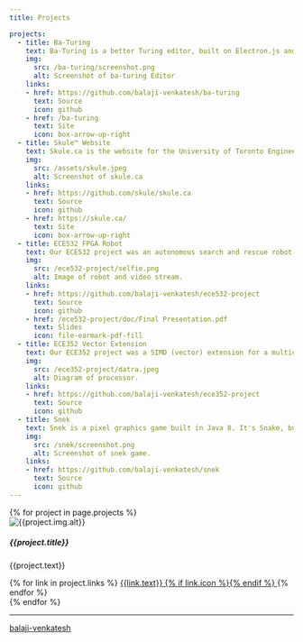 ```yaml
---
title: Projects

projects:
  - title: Ba-Turing
    text: Ba-Turing is a better Turing editor, built on Electron.js and node.js.
    img:
      src: /ba-turing/screenshot.png
      alt: Screenshot of ba-turing Editor
    links:
    - href: https://github.com/balaji-venkatesh/ba-turing
      text: Source
      icon: github
    - href: /ba-turing
      text: Site
      icon: box-arrow-up-right
  - title: Skule™ Website
    text: Skule.ca is the website for the University of Toronto Engineering Society and the engineering student body, Skule™.
    img:
      src: /assets/skule.jpeg
      alt: Screenshot of skule.ca
    links:
    - href: https://github.com/skule/skule.ca
      text: Source
      icon: github
    - href: https://skule.ca/
      text: Site
      icon: box-arrow-up-right
  - title: ECE532 FPGA Robot
    text: Our ECE532 project was an autonomous search and rescue robot using FPGA-based audio localization.
    img:
      src: /ece532-project/selfie.png
      alt: Image of robot and video stream.
    links:
    - href: https://github.com/balaji-venkatesh/ece532-project
      text: Source
      icon: github
    - href: /ece532-project/doc/Final Presentation.pdf
      text: Slides
      icon: file-earmark-pdf-fill
  - title: ECE352 Vector Extension
    text: Our ECE352 project was a SIMD (vector) extension for a multicycle processor.
    img:
      src: /ece352-project/datra.jpeg
      alt: Diagram of processor.
    links:
    - href: https://github.com/balaji-venkatesh/ece352-project
      text: Source
      icon: github
  - title: Snek
    text: Snek is a pixel graphics game built in Java 8. It's Snake, but with 2 Snakes! Includes an underlying from-scratch game engine with sprites, fonts, timers, and customizable keyboard controls.
    img:
      src: /snek/screenshot.png
      alt: Screenshot of snek game.
    links:
    - href: https://github.com/balaji-venkatesh/snek
      text: Source
      icon: github
---
```


<div class="row row-cols-1 row-cols-sm-1 row-cols-md-2 row-cols-lg-3 row-cols-xl-4 g-4">
  {% for project in page.projects %}
  <div class="col">
    <div class="card">
      <img src="{{project.img.src}}" class="placeholder card-img-top" alt="{{project.img.alt}}">
      <div class="card-body">
        <h5 class="card-title">{{project.title}}</h5>
        <p class="card-text">{{project.text}}</p>
      </div>
      <div class="card-footer">
        {% for link in project.links %}
        <a href="{{link.href}}" class="btn btn-primary">
          {{link.text}}
          {% if link.icon %}<i class="bi bi-{{link.icon}}"></i>{% endif %}
        </a>
        {% endfor %}
      </div>
    </div>
  </div>
  {% endfor %}
</div>

<hr>
<a href="https://github.com/balaji-venkatesh/" class="mb-1 btn btn-lg btn-primary"><i class="bi bi-github"></i> balaji-venkatesh </a>